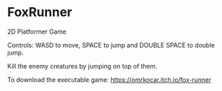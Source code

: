 # FoxRunner

2D Platformer Game

Controls: WASD to move, SPACE to jump and DOUBLE SPACE to double jump.

Kill the enemy creatures by jumping on top of them.

To download the executable game: 
https://omrkocar.itch.io/fox-runner
